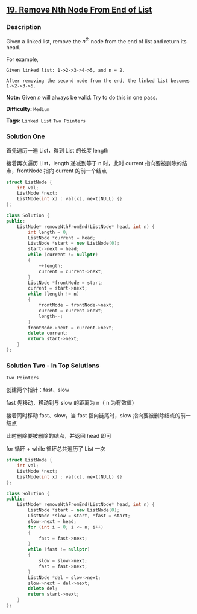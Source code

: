 ## [19. Remove Nth Node From End of List](https://leetcode.com/problems/remove-nth-node-from-end-of-list/#/description)

### Description

Given a linked list, remove the $n^{th}$ node from the end of list and return its head.

For example,

```
Given linked list: 1->2->3->4->5, and n = 2.

After removing the second node from the end, the linked list becomes 1->2->3->5.
```

**Note:**
Given *n* will always be valid.
Try to do this in one pass.

**Difficulty:** `Medium`

**Tags:** `Linked List` `Two Pointers`

### Solution One

首先遍历一遍 List，得到 List 的长度 length

接着再次遍历 List，length 递减到等于 n 时，此时 current 指向要被删除的结点，frontNode 指向 current 的前一个结点

```c++
struct ListNode {
    int val;
    ListNode *next;
    ListNode(int x) : val(x), next(NULL) {}
};

class Solution {
public:
    ListNode* removeNthFromEnd(ListNode* head, int n) {
        int length = 0;
        ListNode *current = head;
        ListNode *start = new ListNode(0);
        start->next = head;
        while (current != nullptr)
        {
            ++length;
            current = current->next;
        }
        ListNode *frontNode = start;
        current = start->next;
        while (length != n)
        {
            frontNode = frontNode->next;
            current = current->next;
            length--;
        }
        frontNode->next = current->next;
        delete current;
        return start->next;
    }
};
```

### Solution Two - In Top Solutions

`Two Pointers`

创建两个指针：fast、slow

fast 先移动，移动到与 slow 的距离为 n（ n 为有效值）

接着同时移动 fast、slow，当 fast 指向链尾时，slow 指向要被删除结点的前一结点

此时删除要被删除的结点，并返回 head 即可

for 循环 + while 循环总共遍历了 List 一次

```c++
struct ListNode {
    int val;
    ListNode *next;
    ListNode(int x) : val(x), next(NULL) {}
};

class Solution {
public:
    ListNode* removeNthFromEnd(ListNode* head, int n) {
        ListNode *start = new ListNode(0);
        ListNode *slow = start, *fast = start;
        slow->next = head;
        for (int i = 0; i <= n; i++)
        {
            fast = fast->next;
        }
        while (fast != nullptr)
        {
            slow = slow->next;
            fast = fast->next;
        }
        ListNode *del = slow->next;
        slow->next = del->next;
        delete del;
        return start->next;
    }
};
```
